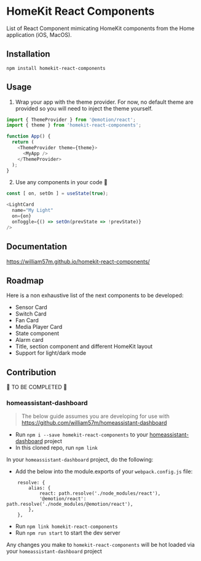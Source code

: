 # HomeKit React Components

List of React Component mimicating HomeKit components from the Home application (iOS, MacOS).


## Installation

```
npm install homekit-react-components
```


## Usage

1. Wrap your app with the theme provider. For now, no default theme are provided so you will need to inject the theme yourself.

```js
import { ThemeProvider } from '@emotion/react';
import { theme } from 'homekit-react-components';

function App() {
  return (
    <ThemeProvider theme={theme}>
      <MyApp />
    </ThemeProvider>
  );
}
```

2. Use any components in your code 🤗

```js
const [ on, setOn ] = useState(true);

<LightCard
  name="My Light"
  on={on}
  onToggle={() => setOn(prevState => !prevState)}
/>
```


## Documentation

https://william57m.github.io/homekit-react-components/


## Roadmap

Here is a non exhaustive list of the next components to be developed:
- Sensor Card
- Switch Card
- Fan Card
- Media Player Card
- State component
- Alarm card
- Title, section component and different HomeKit layout
- Support for light/dark mode


## Contribution

🚧 TO BE COMPLETED 🚧

### homeassistant-dashboard

> The below guide assumes you are developing for use with https://github.com/william57m/homeassistant-dashboard

- Run `npm i --save homekit-react-components` to your [homeassistant-dashboard](https://github.com/william57m/homeassistant-dashboard) project
- In this cloned repo, run `npm link`

In your `homeassistant-dashboard` project, do the following:

- Add the below into the module.exports of your `webpack.config.js` file:

```
    resolve: {
        alias: {
            react: path.resolve('./node_modules/react'),
            '@emotion/react': path.resolve('./node_modules/@emotion/react'),
        },
    },
```

- Run `npm link homekit-react-components`
- Run `npm run start` to start the dev server

Any changes you make to `homekit-react-components` will be hot loaded via your `homeassistant-dashboard` project

